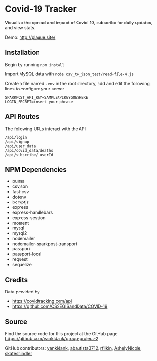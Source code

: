 # Covid-19 Tracker
Visualize the spread and impact of Covid-19, subscribe for daily updates, and view stats.

Demo: http://plague.site/

## Installation
Begin by running ```npm install```

Import MySQL data with ```node csv_to_json_test/read-file-4.js```

Create a file named ```.env``` in the root directory, add and edit the following lines to configure your server.
```
SPARKPOST_API_KEY=SAMPLEAPIKEYGOESHERE
LOGIN_SECRET=insert your phrase
```

## API Routes
The following URLs interact with the API

```
/api/login
/api/signup
/api/user_data
/api/covid_data/deaths
/api/subscribe/:userId
```

## NPM Dependencies

- bulma
- csvjson
- fast-csv
- dotenv
- bcryptjs
- express
- express-handlebars
- express-session
- moment
- mysql
- mysql2
- nodemailer
- nodemailer-sparkpost-transport
- passport
- passport-local
- request
- sequelize

## Credits

Data provided by:
- https://covidtracking.com/api
- https://github.com/CSSEGISandData/COVID-19

## Source
Find the source code for this project at the GitHub page: https://github.com/yankidank/group-project-2

GitHub contributors: 
[yankidank](https://github.com/yankidank), 
[abautista3712](https://github.com/abautista3712), 
[rfilkin](https://github.com/rfilkin), 
[AshelyNicole](https://github.com/AshelyNicole), 
[skateshindler](https://github.com/skateshindler) 



